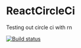 # ReactCircleCi
Testing out circle ci with rn

[![Build status](https://build.appcenter.ms/v0.1/apps/58eaaaed-5862-459f-a180-2b68c79b033c/branches/master/badge)](https://appcenter.ms)
